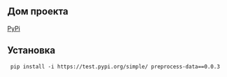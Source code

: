 <h2>Дом проекта</h2>
<a href = "https://test.pypi.org/project/preprocess-data/0.0.3/">PyPi</a>

<h2>Установка</h2>
<code> pip install -i https://test.pypi.org/simple/ preprocess-data==0.0.3 </code>